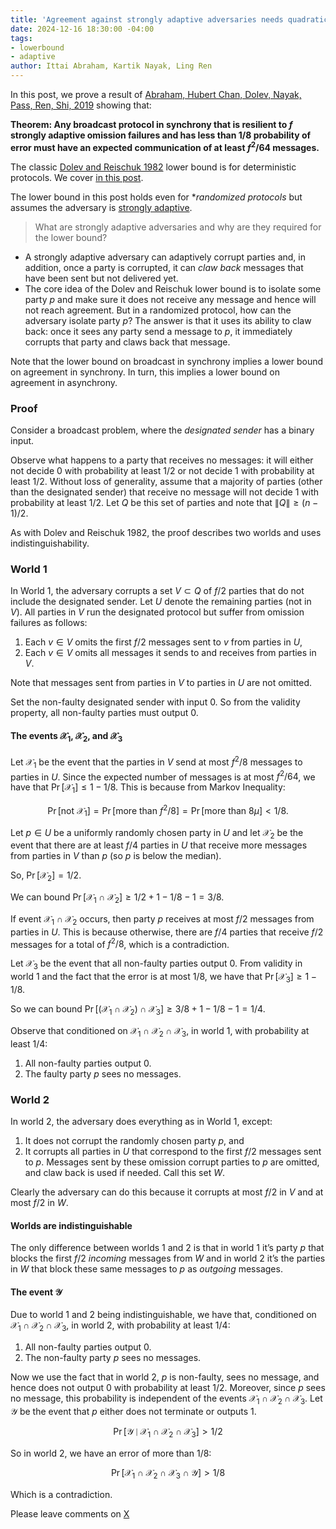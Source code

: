 ```yaml
---
title: 'Agreement against strongly adaptive adversaries needs quadratic communication'
date: 2024-12-16 18:30:00 -04:00
tags:
- lowerbound
- adaptive
author: Ittai Abraham, Kartik Nayak, Ling Ren
---
```


In this post, we prove a result of [Abraham, Hubert Chan, Dolev, Nayak, Pass, Ren, Shi, 2019](https://users.cs.duke.edu/~kartik/papers/podc2019.pdf) showing that:

**Theorem: Any broadcast protocol in synchrony that is resilient to $f$ strongly adaptive omission failures and has less than $1/8$ probability of error must have an expected communication of at least $f^2/64$ messages.**  

The classic [Dolev and Reischuk 1982](https://www.cs.huji.ac.il/~dolev/pubs/p132-dolev.pdf) lower bound is for deterministic protocols. We cover [in this post](https://decentralizedthoughts.github.io/2019-08-16-byzantine-agreement-needs-quadratic-messages/).

The lower bound in this post holds even for **randomized protocols* but assumes the adversary is [strongly adaptive](https://decentralizedthoughts.github.io/2019-06-07-modeling-the-adversary/).

> What are strongly adaptive adversaries and why are they required for the lower bound?

* A strongly adaptive adversary can adaptively corrupt parties and, in addition, once a party is corrupted, it can *claw back* messages that have been sent but not delivered yet.
* The core idea of the Dolev and Reischuk lower bound is to isolate some party $p$ and make sure it does not receive any message and hence will not reach agreement. But in a randomized protocol, how can the adversary isolate party $p$? The answer is that it uses its ability to claw back: once it sees any party send a message to $p$, it immediately corrupts that party and claws back that message.

Note that the lower bound on broadcast in synchrony implies a lower bound on agreement in synchrony. In turn, this implies a lower bound on agreement in asynchrony.

### Proof

Consider a broadcast problem, where the *designated sender* has a binary input. 

Observe what happens to a party that receives no messages: it will either not decide 0 with probability at least 1/2 or not decide 1 with probability at least 1/2. Without loss of generality, assume that a majority of parties (other than the designated sender) that receive no message will not decide 1 with probability at least 1/2. Let $Q$ be this set of parties and note that $\|Q\| \geq (n-1)/2$.

As with Dolev and Reischuk 1982, the proof describes two worlds and uses indistinguishability. 

### World 1

In World 1, the adversary corrupts a set $V \subset Q$ of $f/2$ parties that do not include the designated sender. Let $U$ denote the remaining parties (not in $V$). All parties in $V$ run the designated protocol but suffer from omission failures as follows: 

1. Each $v \in V$ omits the first $f/2$ messages sent to $v$ from parties in $U$, 
2. Each $v \in V$ omits all messages it sends to and receives from parties in $V$. 

Note that messages sent from parties in $V$ to parties in $U$ are not omitted.

Set the non-faulty designated sender with input 0. So from the validity property, all non-faulty parties must output 0. 

#### The events $\mathcal{X}_1$,  $\mathcal{X}_2$, and $\mathcal{X}_3$

Let $\mathcal{X}_1$ be the event that the parties in $V$ send at most $f^2/8$ messages to parties in $U$. Since the expected number of messages is at most $f^2/64$, we have that $\Pr[\mathcal{X}_1] \le 1-1/8$. This is because from Markov Inequality:

$$
\Pr[ \text{not } \mathcal{X}_1] = \Pr[\text{more than }f^2/8] = \Pr[\text{more than }8\mu] < 1/8.
$$

Let $p\in U$ be a uniformly randomly chosen party in $U$ and let $\mathcal{X}_2$ be the event that there are at least $f/4$ parties in $U$ that receive more messages from parties in $V$ than $p$ (so $p$ is below the median).

So, $\Pr[\mathcal{X}_2] = 1/2$.

We can bound $\Pr[\mathcal{X}_1 \cap \mathcal{X}_2] \ge 1/2 +1 - 1/8 -1 =3/8$.


If event $\mathcal{X}_1 \cap \mathcal{X}_2$ occurs, then party $p$ receives at most $f/2$ messages from parties in $U$. This is because otherwise, there are $f/4$ parties that receive $f/2$ messages for a total of $f^2/8$, which is a contradiction. 

Let $\mathcal{X}_3$ be the event that all non-faulty parties output 0. From validity in world 1 and the fact that the error is at most 1/8, we have that $\Pr[\mathcal{X}_3] \geq 1 - 1/8$.

So we can bound $\Pr[(\mathcal{X}_1 \cap \mathcal{X}_2) \cap \mathcal{X}_3] \ge 3/8 +1 - 1/8 -1 = 1/4$.

Observe that conditioned on $\mathcal{X}_1 \cap \mathcal{X}_2 \cap \mathcal{X}_3$, in world 1, with probability at least $1/4$:

1. All non-faulty parties output 0.
2. The faulty party $p$ sees no messages.



### World 2

In world 2, the adversary does everything as in World 1, except:

1. It does not corrupt the randomly chosen party $p$, and
2. It corrupts all parties in $U$ that correspond to the first $f/2$ messages sent to $p$. Messages sent by these omission corrupt parties to $p$ are omitted, and claw back is used if needed. Call this set $W$.

Clearly the adversary can do this because it corrupts at most $f/2$ in $V$ and at most $f/2$ in $W$.


#### Worlds are indistinguishable

The only difference between worlds 1 and 2 is that in world 1 it’s party $p$ that blocks the first $f/2$ *incoming* messages from $W$ and in world 2 it’s the parties in $W$ that block these same messages to $p$ as *outgoing* messages.



#### The event $\mathcal{Y}$

Due to world 1 and 2 being  indistinguishable, we have that, conditioned on $\mathcal{X}_1 \cap \mathcal{X}_2 \cap \mathcal{X}_3$, in world 2, with probability at least $1/4$:

1. All non-faulty parties output 0.
2. The non-faulty party $p$ sees no messages.


Now we use the fact that in world 2, $p$ is non-faulty, sees no message, and hence does not output 0 with probability at least 1/2. Moreover, since $p$ sees no message, this probability is independent of the events $\mathcal{X}_1 \cap \mathcal{X}_2 \cap \mathcal{X}_3$. Let $\mathcal{Y}$ be the event that $p$ either does not terminate or outputs 1. 

$$
\Pr[\mathcal{Y} \mid \mathcal{X}_1 \cap \mathcal{X}_2 \cap \mathcal{X}_3 ] >1/2
$$

So in world 2, we have an error of more than 1/8:

$$\Pr[\mathcal{X}_1 \cap \mathcal{X}_2 \cap \mathcal{X}_3 \cap \mathcal{Y}] > 1/8$$

Which is a contradiction.


Please leave comments on [X](...) 

